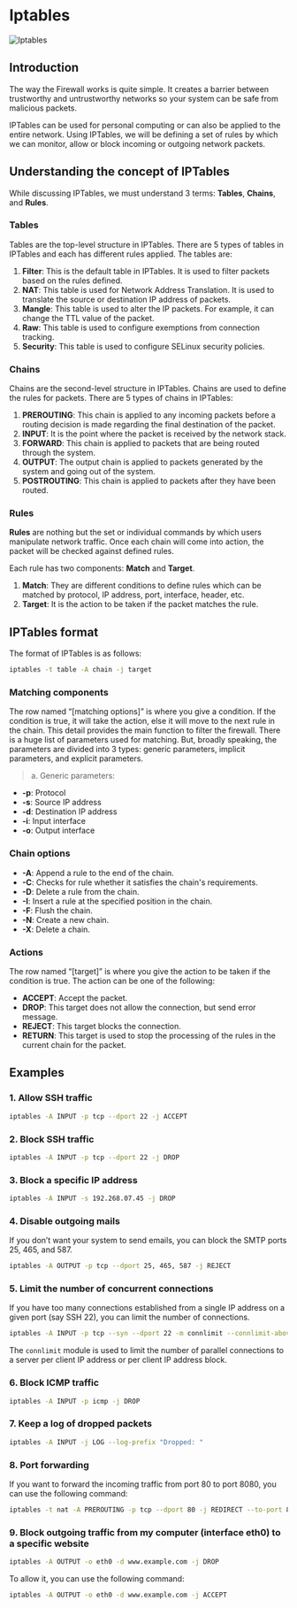# Iptables

![Iptables](https://data-flair.training/blogs/wp-content/uploads/sites/2/2022/04/iptables-in-linux.webp)

## Introduction

The way the Firewall works is quite simple. It creates a barrier between trustworthy and untrustworthy networks so your system can be safe from malicious packets.

IPTables can be used for personal computing or can also be applied to the entire network. Using IPTables, we will be defining a set of rules by which we can monitor, allow or block incoming or outgoing network packets.

## Understanding the concept of IPTables

While discussing IPTables, we must understand 3 terms: **Tables**, **Chains**, and **Rules**.

### Tables

Tables are the top-level structure in IPTables. There are 5 types of tables in IPTables and each has different rules applied. The tables are:

1. **Filter**: This is the default table in IPTables. It is used to filter packets based on the rules defined.
2. **NAT**: This table is used for Network Address Translation. It is used to translate the source or destination IP address of packets.
3. **Mangle**: This table is used to alter the IP packets. For example, it can change the TTL value of the packet.
4. **Raw**: This table is used to configure exemptions from connection tracking.
5. **Security**: This table is used to configure SELinux security policies.

### Chains

Chains are the second-level structure in IPTables. Chains are used to define the rules for packets. There are 5 types of chains in IPTables:

1. **PREROUTING**: This chain is applied to any incoming packets before a routing decision is made regarding the final destination of the packet.
2. **INPUT**: It is the point where the packet is received by the network stack.
3. **FORWARD**: This chain is applied to packets that are being routed through the system.
4. **OUTPUT**: The output chain is applied to packets generated by the system and going out of the system.
5. **POSTROUTING**: This chain is applied to packets after they have been routed.

### Rules

**Rules** are nothing but the set or individual commands by which users manipulate network traffic. Once each chain will come into action, the packet will be checked against defined rules.

Each rule has two components: **Match** and **Target**.

1. **Match**: They are different conditions to define rules which can be matched by protocol, IP address, port, interface, header, etc.
2. **Target**: It is the action to be taken if the packet matches the rule.

## IPTables format

The format of IPTables is as follows:

```bash
iptables -t table -A chain -j target
```

### Matching components

The row named “[matching options]” is where you give a condition. If the condition is true, it will take the action, else it will move to the next rule in the chain. This detail provides the main function to filter the firewall. There is a huge list of parameters used for matching. But, broadly speaking, the parameters are divided into 3 types: generic parameters, implicit parameters, and explicit parameters.

> a. Generic parameters: 

- **-p**: Protocol
- **-s**: Source IP address
- **-d**: Destination IP address
- **-i**: Input interface
- **-o**: Output interface

### Chain options

- **-A**: Append a rule to the end of the chain.
- **-C**: Checks for rule whether it satisfies the chain's requirements.
- **-D**: Delete a rule from the chain.
- **-I**: Insert a rule at the specified position in the chain.
- **-F**: Flush the chain.
- **-N**: Create a new chain.
- **-X**: Delete a chain.

### Actions

The row named “[target]” is where you give the action to be taken if the condition is true. The action can be one of the following:

- **ACCEPT**: Accept the packet.
- **DROP**: This target does not allow the connection, but send error message.
- **REJECT**: This target blocks the connection.
- **RETURN**: This target is used to stop the processing of the rules in the current chain for the packet.

## Examples

### 1. Allow SSH traffic

```bash
iptables -A INPUT -p tcp --dport 22 -j ACCEPT
```

### 2. Block SSH traffic

```bash
iptables -A INPUT -p tcp --dport 22 -j DROP
```

### 3. Block a specific IP address

```bash
iptables -A INPUT -s 192.268.07.45 -j DROP
```

### 4. Disable outgoing mails

If you don’t want your system to send emails, you can block the SMTP ports 25, 465, and 587.

```bash
iptables -A OUTPUT -p tcp --dport 25, 465, 587 -j REJECT
```

### 5. Limit the number of concurrent connections

If you have too many connections established from a single IP address on a given port (say SSH 22), you can limit the number of connections.

```bash
iptables -A INPUT -p tcp --syn --dport 22 -m connlimit --connlimit-above 3 -j REJECT
```

The `connlimit` module is used to limit the number of parallel connections to a server per client IP address or per client IP address block.

### 6. Block ICMP traffic

```bash
iptables -A INPUT -p icmp -j DROP
```

### 7. Keep a log of dropped packets

```bash
iptables -A INPUT -j LOG --log-prefix "Dropped: "
```

### 8. Port forwarding

If you want to forward the incoming traffic from port 80 to port 8080, you can use the following command:

```bash
iptables -t nat -A PREROUTING -p tcp --dport 80 -j REDIRECT --to-port 8080
```

### 9. Block outgoing traffic from my computer (interface eth0) to a specific website

```bash
iptables -A OUTPUT -o eth0 -d www.example.com -j DROP
```

To allow it, you can use the following command:

```bash
iptables -A OUTPUT -o eth0 -d www.example.com -j ACCEPT
```